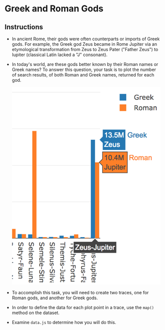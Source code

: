 # Greek and Roman Gods

## Instructions

* In ancient Rome, their gods were often counterparts or imports of Greek gods. For example, the Greek god Zeus became in Rome Jupiter via an etymological transformation from Zeus to Zeus Pater ("Father Zeus") to Iupiter (classical Latin lacked a "J" consonant). 

* In today's world, are these gods better known by their Roman names or Greek names? To answer this question, your task is to plot the number of search results, of both Roman and Greek names, returned for each god.

  ![gods.png](gods.png)
  
* To accomplish this task, you will need to create two traces, one for Roman gods, and another for Greek gods.

* In order to define the data for each plot point in a trace, use the `map()` method on the dataset.

* Examine `data.js` to determine how you will do this.
